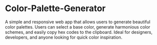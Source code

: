 # Color-Palette-Generator
A simple and responsive web app that allows users to generate beautiful color palettes. Users can select a base color, generate harmonious color schemes, and easily copy hex codes to the clipboard. Ideal for designers, developers, and anyone looking for quick color inspiration.
